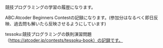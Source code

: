 競技プログラミングの学習の履歴になります。

ABC:Atcoder Beginners Contestの記録になります。(参加分はなるべく即日反映、過去問も解いたら反映させるようにしています)


tessoku:競技プログラミングの鉄則演習問題（https://atcoder.jp/contests/tessoku-book）の記録です。
